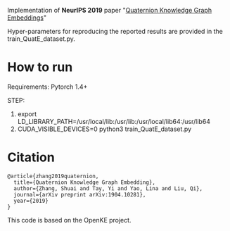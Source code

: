 

Implementation of <b>NeurIPS 2019</b> paper "[Quaternion Knowledge Graph Embeddings](https://arxiv.org/abs/1904.10281)"

Hyper-parameters for reproducing the reported results are provided in the train_QuatE_dataset.py.


# How to run 
Requirements:
Pytorch 1.4+

STEP:

1.  export LD_LIBRARY_PATH=/usr/local/lib:/usr/lib:/usr/local/lib64:/usr/lib64
2.  CUDA_VISIBLE_DEVICES=0 python3 train_QuatE_dataset.py



# Citation

```
@article{zhang2019quaternion,
  title={Quaternion Knowledge Graph Embedding},
  author={Zhang, Shuai and Tay, Yi and Yao, Lina and Liu, Qi},
  journal={arXiv preprint arXiv:1904.10281},
  year={2019}
}
```

This code is based on the OpenKE project.
